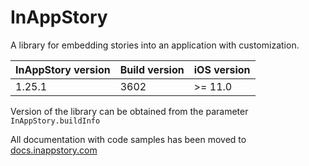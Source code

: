 # InAppStory

A library for embedding stories into an application with customization.

| InAppStory version | Build version | iOS version |
|--------------------|---------------|-------------|
| 1.25.1             | 3602          | >= 11.0     |

Version of the library can be obtained from the parameter `InAppStory.buildInfo`

All documentation with code samples has been moved to [docs.inappstory.com](https://docs.inappstory.com/sdk-guides/ios/how-to-get-started.html)
